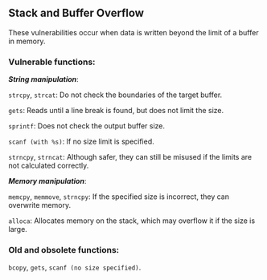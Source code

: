## Stack and Buffer Overflow

These vulnerabilities occur when data is written beyond the limit of a buffer in memory.
### Vulnerable functions:

***String manipulation***:

`strcpy`, `strcat`: Do not check the boundaries of the target buffer.

`gets`: Reads until a line break is found, but does not limit the size.

`sprintf`: Does not check the output buffer size.

`scanf (with %s)`: If no size limit is specified.

`strncpy`, `strncat`: Although safer, they can still be misused if the limits are not calculated correctly.


***Memory manipulation***:

`memcpy`, `memmove`, `strncpy`: If the specified size is incorrect, they can overwrite memory.

`alloca`: Allocates memory on the stack, which may overflow it if the size is large.


### Old and obsolete functions:

`bcopy`, `gets`, `scanf (no size specified)`.